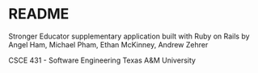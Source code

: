 # README

Stronger Educator supplementary application built with Ruby on Rails by
Angel Ham, Michael Pham, Ethan McKinney, Andrew Zehrer

CSCE 431 - Software Engineering
Texas A&M University